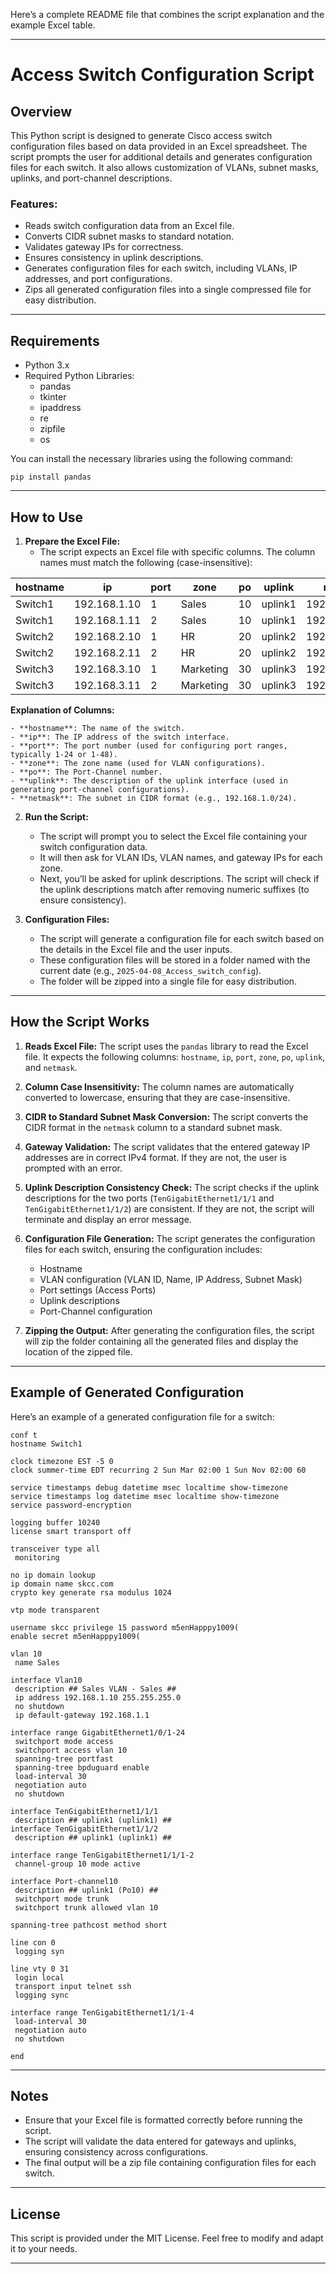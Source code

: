Here’s a complete README file that combines the script explanation and the example Excel table.

---

# Access Switch Configuration Script

## Overview

This Python script is designed to generate Cisco access switch configuration files based on data provided in an Excel spreadsheet. The script prompts the user for additional details and generates configuration files for each switch. It also allows customization of VLANs, subnet masks, uplinks, and port-channel descriptions.

### Features:
- Reads switch configuration data from an Excel file.
- Converts CIDR subnet masks to standard notation.
- Validates gateway IPs for correctness.
- Ensures consistency in uplink descriptions.
- Generates configuration files for each switch, including VLANs, IP addresses, and port configurations.
- Zips all generated configuration files into a single compressed file for easy distribution.

---

## Requirements

- Python 3.x
- Required Python Libraries:
  - pandas
  - tkinter
  - ipaddress
  - re
  - zipfile
  - os

You can install the necessary libraries using the following command:
```
pip install pandas
```

---

## How to Use

1. **Prepare the Excel File:**
   - The script expects an Excel file with specific columns. The column names must match the following (case-insensitive):

| **hostname**  | **ip**           | **port** | **zone**  | **po** | **uplink**  | **netmask**     |
|---------------|------------------|----------|-----------|--------|-------------|-----------------|
| Switch1       | 192.168.1.10     | 1        | Sales     | 10     | uplink1     | 192.168.1.0/24 |
| Switch1       | 192.168.1.11     | 2        | Sales     | 10     | uplink1     | 192.168.1.0/24 |
| Switch2       | 192.168.2.10     | 1        | HR        | 20     | uplink2     | 192.168.2.0/24 |
| Switch2       | 192.168.2.11     | 2        | HR        | 20     | uplink2     | 192.168.2.0/24 |
| Switch3       | 192.168.3.10     | 1        | Marketing | 30     | uplink3     | 192.168.3.0/24 |
| Switch3       | 192.168.3.11     | 2        | Marketing | 30     | uplink3     | 192.168.3.0/24 |

  **Explanation of Columns:**
  
    - **hostname**: The name of the switch.
    - **ip**: The IP address of the switch interface.
    - **port**: The port number (used for configuring port ranges, typically 1-24 or 1-48).
    - **zone**: The zone name (used for VLAN configurations).
    - **po**: The Port-Channel number.
    - **uplink**: The description of the uplink interface (used in generating port-channel configurations).
    - **netmask**: The subnet in CIDR format (e.g., 192.168.1.0/24).
      
2. **Run the Script:**
   - The script will prompt you to select the Excel file containing your switch configuration data.
   - It will then ask for VLAN IDs, VLAN names, and gateway IPs for each zone.
   - Next, you’ll be asked for uplink descriptions. The script will check if the uplink descriptions match after removing numeric suffixes (to ensure consistency).
   
3. **Configuration Files:**
   - The script will generate a configuration file for each switch based on the details in the Excel file and the user inputs.
   - These configuration files will be stored in a folder named with the current date (e.g., `2025-04-08_Access_switch_config`).
   - The folder will be zipped into a single file for easy distribution.

---

## How the Script Works

1. **Reads Excel File:**
   The script uses the `pandas` library to read the Excel file. It expects the following columns: `hostname`, `ip`, `port`, `zone`, `po`, `uplink`, and `netmask`.

2. **Column Case Insensitivity:**
   The column names are automatically converted to lowercase, ensuring that they are case-insensitive.

3. **CIDR to Standard Subnet Mask Conversion:**
   The script converts the CIDR format in the `netmask` column to a standard subnet mask.

4. **Gateway Validation:**
   The script validates that the entered gateway IP addresses are in correct IPv4 format. If they are not, the user is prompted with an error.

5. **Uplink Description Consistency Check:**
   The script checks if the uplink descriptions for the two ports (`TenGigabitEthernet1/1/1` and `TenGigabitEthernet1/1/2`) are consistent. If they are not, the script will terminate and display an error message.

6. **Configuration File Generation:**
   The script generates the configuration files for each switch, ensuring the configuration includes:
   - Hostname
   - VLAN configuration (VLAN ID, Name, IP Address, Subnet Mask)
   - Port settings (Access Ports)
   - Uplink descriptions
   - Port-Channel configuration

7. **Zipping the Output:**
   After generating the configuration files, the script will zip the folder containing all the generated files and display the location of the zipped file.

---

## Example of Generated Configuration

Here’s an example of a generated configuration file for a switch:

```
conf t
hostname Switch1

clock timezone EST -5 0
clock summer-time EDT recurring 2 Sun Mar 02:00 1 Sun Nov 02:00 60

service timestamps debug datetime msec localtime show-timezone
service timestamps log datetime msec localtime show-timezone
service password-encryption

logging buffer 10240
license smart transport off

transceiver type all
 monitoring

no ip domain lookup
ip domain name skcc.com
crypto key generate rsa modulus 1024

vtp mode transparent

username skcc privilege 15 password m5enHapppy1009(
enable secret m5enHapppy1009(

vlan 10
 name Sales

interface Vlan10
 description ## Sales VLAN - Sales ##
 ip address 192.168.1.10 255.255.255.0
 no shutdown
 ip default-gateway 192.168.1.1

interface range GigabitEthernet1/0/1-24
 switchport mode access
 switchport access vlan 10
 spanning-tree portfast
 spanning-tree bpduguard enable
 load-interval 30
 negotiation auto
 no shutdown

interface TenGigabitEthernet1/1/1
 description ## uplink1 (uplink1) ##
interface TenGigabitEthernet1/1/2
 description ## uplink1 (uplink1) ##

interface range TenGigabitEthernet1/1/1-2
 channel-group 10 mode active

interface Port-channel10
 description ## uplink1 (Po10) ##
 switchport mode trunk
 switchport trunk allowed vlan 10

spanning-tree pathcost method short

line con 0
 logging syn

line vty 0 31
 login local
 transport input telnet ssh
 logging sync

interface range TenGigabitEthernet1/1/1-4
 load-interval 30
 negotiation auto
 no shutdown

end
```

---

## Notes

- Ensure that your Excel file is formatted correctly before running the script.
- The script will validate the data entered for gateways and uplinks, ensuring consistency across configurations.
- The final output will be a zip file containing configuration files for each switch.

---

## License

This script is provided under the MIT License. Feel free to modify and adapt it to your needs.

---


